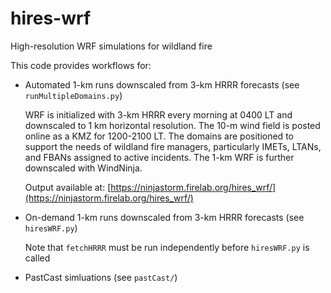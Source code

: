 # hires-wrf
High-resolution WRF simulations for wildland fire

This code provides workflows for:

* Automated 1-km runs downscaled from 3-km HRRR forecasts (see `runMultipleDomains.py`)

  WRF is initialized with 3-km HRRR every morning at 0400 LT and downscaled to 1 km horizontal resolution. The 10-m wind field is posted online as a KMZ for 1200-2100 LT. The domains are positioned to support the needs of wildland fire managers, particularly IMETs, LTANs, and FBANs assigned to active incidents.
  The 1-km WRF is further downscaled with WindNinja.
  
  Output available at: [https://ninjastorm.firelab.org/hires_wrf/](https://ninjastorm.firelab.org/hires_wrf/)

* On-demand 1-km runs downscaled from 3-km HRRR forecasts (see `hiresWRF.py`)
  
  Note that `fetchHRRR` must be run independently before `hiresWRF.py` is called

* PastCast simluations (see `pastCast/`)
